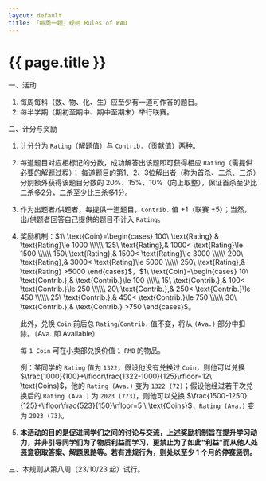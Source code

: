 ```yaml
---
layout: default
title: 「每周一题」规则 Rules of WAD
---
```


# {{ page.title }}

一、活动
1. 每周每科（数、物、化、生）应至少有一道可作答的题目。
2. 每半学期（期初至期中、期中至期末）举行联赛。

二、计分与奖励
1. 计分分为 `Rating`（解题值）与 `Contrib.`（贡献值）两种。
2. 每道题目对应相标记的分数，成功解答出该题即可获得相应 `Rating`（需提供必要的解题过程）；
   每道题目的第1、2、3位解出者（称为首杀、二杀、三杀）分别额外获得该题目分数的 20%、15%、10%（向上取整），保证首杀至少比二杀多2分，二杀至少比三杀多1分。
3. 作为出题者/供题者，每提供一道题目，`Contrib.` 值 +1（联赛 +5）；当然，出/供题者回答自己提供的题目不计入 `Rating`。
4. 奖励机制：$1\ \text{Coin}=\begin{cases}
    100\ \text{Rating},& \text{Rating}\le 1000 \\\\\\
    125\ \text{Rating},& 1000< \text{Rating}\le 1500 \\\\\\
    150\ \text{Rating},& 1500< \text{Rating}\le 3000 \\\\\\
    200\ \text{Rating},& 3000< \text{Rating}\le 5000 \\\\\\
    250\ \text{Rating},& \text{Rating} >5000
\end{cases}$，$1\ \text{Coin}=\begin{cases}
    10\ \text{Contrib.},& \text{Contrib.}\le 100 \\\\\\
    15\ \text{Contrib.},& 100< \text{Contrib.}\le 250 \\\\\\
    20\ \text{Contrib.},& 250< \text{Contrib.}\le 450 \\\\\\
    25\ \text{Contrib.},& 450< \text{Contrib.}\le 750 \\\\\\
    30\ \text{Contrib.},& \text{Contrib.} >750
\end{cases}$。

    此外，兑换 `Coin` 前后总 `Rating`/`Contrib.` 值不变，将从 `(Ava.)` 部分中扣除。（Ava. 即 Available）

    每 `1 Coin` 可在小卖部兑换价值 `1 RMB` 的物品。

    例：某同学的 `Rating` 值为 `1322`，假设他没有兑换过 `Coin`，则他可以兑换 $\frac{1000}{100}+\lfloor\frac{1322-1000}{125}\rfloor=12\ \text{Coins}$，他的 `Rating (Ava.)` 变为 `1322 (72)`；假设他经过若干次兑换后的 `Rating (Ava.)` 为 `2023 (773)`，则他可以兑换 $\frac{1500-1250}{125}+\lfloor\frac{523}{150}\rfloor=5 \ \text{Coins}$，`Rating (Ava.)` 变为 `2023 (73)`。
    
1. **本活动的目的是促进同学们之间的讨论与交流，上述奖励机制旨在提升学习动力，并非引导同学们为了物质利益而学习，更禁止为了如此“利益”而从他人处恶意窃取答案、解题思路等。若有违规行为，则处以至少 1 个月的停赛惩罚。**

三、本规则从第八周（23/10/23 起）试行。